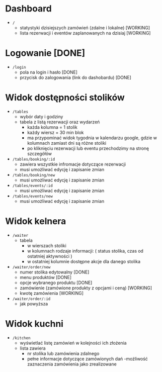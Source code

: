 # Dashboard

- `/`
    - statystyki dzisiejszych zamówień (zdalne i lokalne) [WORKING]
    - lista rezerwacji i eventów zaplanowanych na dzisiaj [WORKING]

# Logowanie [DONE]

- `/login`
    - pola na login i hasło [DONE]
    - przycisk do zalogowania (link do dashobardu) [DONE]

# Widok dostępności stolików

- `/tables`
    - wybór daty i godziny
    - tabela z listą rezerwacji oraz wydarzeń
        - każda kolumna = 1 stolik
        - każdy wiersz = 30 min blok
        - ma przypominać widok tygodnia w kalendarzu google, gdzie w kolumnach zamiast dni są różne stoliki
        - po kliknięciu rezerwacji lub eventu przechodzimy na stronę szczegółów
- `/tables/booking/:id`
    - zawiera wszystkie infromacje dotyczące rezerwacji
    - musi umożliwać edycję i zapisanie zmian
- `/tables/booking/new`
    - musi umożliwać edycję i zapisanie zmian
- `/tables/events/:id`
    - musi umożliwać edycję i zapisanie zmian
- `/tables/events/new`
    - musi umożliwać edycję i zapisanie zmian

# Widok kelnera

- `/waiter`
    - tabela
        - w wierszach stoliki
        - w kolumnach rodzaje informacji: ( status stolika, czas od ostatniej aktywności )
        - w ostatniej kolumnie dostępne akcje dla danego stolika
- `/waiter/order/new`
    - numer stolika edytowalny [DONE]
    - menu produktów [DONE]
    - opcje wybranego produktu [DONE]
    - zamówienie (zamówione produkty z opcjami i ceną) [WORKING]
    - kwotę zamówienia [WORKING]
- `/waiter/order/:id`
    - jak powyższa

# Widok kuchni

- `/kitchen`
    - wyświetlać listę zamówień w kolejności ich złożenia
    - lista zawiera 
        - nr stolika lub zamówienia zdalnego
        - pełne informacje dotyczące zamówionych dań
    -możliwość zaznaczenia zamówienia jako zrealizowane